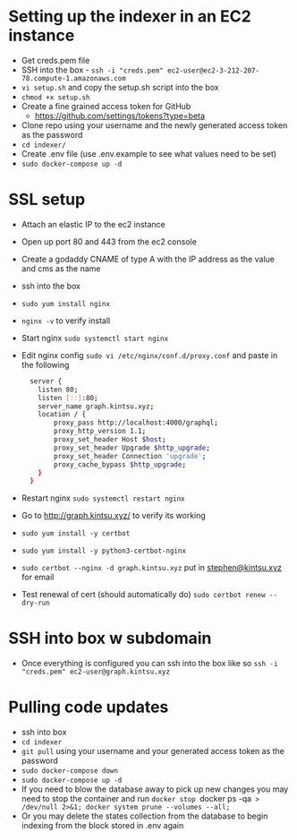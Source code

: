 # Setting up the indexer in an EC2 instance

- Get creds.pem file
- SSH into the box - `ssh -i "creds.pem" ec2-user@ec2-3-212-207-78.compute-1.amazonaws.com`
- `vi setup.sh` and copy the setup.sh script into the box
- `chmod +x setup.sh`
- Create a fine grained access token for GitHub
  - https://github.com/settings/tokens?type=beta
- Clone repo using your username and the newly generated access token as the password
- `cd indexer/`
- Create .env file (use .env.example to see what values need to be set)
- `sudo docker-compose up -d`

# SSL setup

- Attach an elastic IP to the ec2 instance
- Open up port 80 and 443 from the ec2 console
- Create a godaddy CNAME of type A with the IP address as the value and cms as the name
- ssh into the box
- `sudo yum install nginx`
- `nginx -v` to verify install
- Start nginx `sudo systemctl start nginx`
- Edit nginx config `sudo vi /etc/nginx/conf.d/proxy.conf` and paste in the following

  ```sh
    server {
      listen 80;
      listen [::]:80;
      server_name graph.kintsu.xyz;
      location / {
          proxy_pass http://localhost:4000/graphql;
          proxy_http_version 1.1;
          proxy_set_header Host $host;
          proxy_set_header Upgrade $http_upgrade;
          proxy_set_header Connection 'upgrade';
          proxy_cache_bypass $http_upgrade;
      }
    }
  ```

- Restart nginx `sudo systemctl restart nginx`
- Go to http://graph.kintsu.xyz/ to verify its working
- `sudo yum install -y certbot`
- `sudo yum install -y python3-certbot-nginx`
- `sudo certbot --nginx -d graph.kintsu.xyz` put in stephen@kintsu.xyz for email
- Test renewal of cert (should automatically do) `sudo certbot renew --dry-run`

# SSH into box w subdomain

- Once everything is configured you can ssh into the box like so `ssh -i "creds.pem" ec2-user@graph.kintsu.xyz`

# Pulling code updates

- ssh into box
- `cd indexer`
- `git pull` using your username and your generated access token as the password
- `sudo docker-compose down`
- `sudo docker-compose up -d`
- If you need to blow the database away to pick up new changes you may need to stop the container and run `docker stop `docker ps -qa` > /dev/null 2>&1; docker system prune --volumes --all;`
- Or you may delete the states collection from the database to begin indexing from the block stored in .env again
